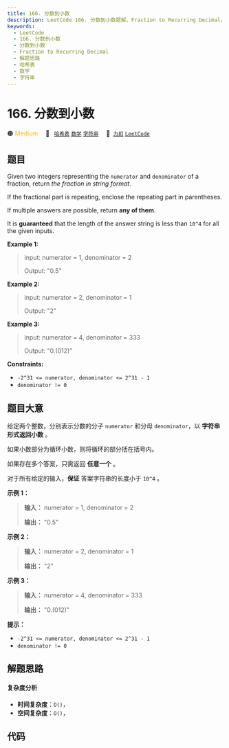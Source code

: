 ```yaml
---
title: 166. 分数到小数
description: LeetCode 166. 分数到小数题解，Fraction to Recurring Decimal，包含解题思路、复杂度分析以及完整的 JavaScript 代码实现。
keywords:
  - LeetCode
  - 166. 分数到小数
  - 分数到小数
  - Fraction to Recurring Decimal
  - 解题思路
  - 哈希表
  - 数学
  - 字符串
---
```


# 166. 分数到小数

🟠 <font color=#ffb800>Medium</font>&emsp; 🔖&ensp; [`哈希表`](/tag/hash-table.md) [`数学`](/tag/math.md) [`字符串`](/tag/string.md)&emsp; 🔗&ensp;[`力扣`](https://leetcode.cn/problems/fraction-to-recurring-decimal) [`LeetCode`](https://leetcode.com/problems/fraction-to-recurring-decimal)

## 题目

Given two integers representing the `numerator` and `denominator` of a
fraction, return _the fraction in string format_.

If the fractional part is repeating, enclose the repeating part in
parentheses.

If multiple answers are possible, return **any of them**.

It is **guaranteed** that the length of the answer string is less than `10^4`
for all the given inputs.

**Example 1:**

> Input: numerator = 1, denominator = 2
>
> Output: "0.5"

**Example 2:**

> Input: numerator = 2, denominator = 1
>
> Output: "2"

**Example 3:**

> Input: numerator = 4, denominator = 333
>
> Output: "0.(012)"

**Constraints:**

- `-2^31 <= numerator, denominator <= 2^31 - 1`
- `denominator != 0`

## 题目大意

给定两个整数，分别表示分数的分子 `numerator` 和分母 `denominator`，以 **字符串形式返回小数** 。

如果小数部分为循环小数，则将循环的部分括在括号内。

如果存在多个答案，只需返回 **任意一个** 。

对于所有给定的输入，**保证** 答案字符串的长度小于 `10^4` 。

**示例 1：**

> **输入：** numerator = 1, denominator = 2
>
> **输出：** "0.5"

**示例 2：**

> **输入：** numerator = 2, denominator = 1
>
> **输出：** "2"

**示例 3：**

> **输入：** numerator = 4, denominator = 333
>
> **输出：** "0.(012)"

**提示：**

- `-2^31 <= numerator, denominator <= 2^31 - 1`
- `denominator != 0`

## 解题思路

#### 复杂度分析

- **时间复杂度**：`O()`，
- **空间复杂度**：`O()`，

## 代码

```javascript

```
